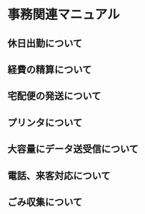 # 事務関連マニュアル
## 休日出勤について
## 経費の精算について
## 宅配便の発送について
## プリンタについて
## 大容量にデータ送受信について
## 電話、来客対応について
## ごみ収集について